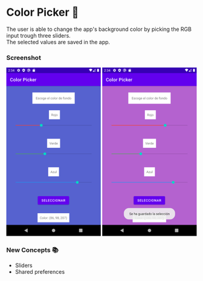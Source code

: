 # Color Picker 🎨

The user is able to change the app's background color by picking the RGB input trough three sliders. <br>
The selected values are saved in the app. 
<br>

### Screenshot
<img src=screenshot.png width="250">
<img src=screenshot2.png width="250">
<br>

### New Concepts 📚
- Sliders
- Shared preferences
